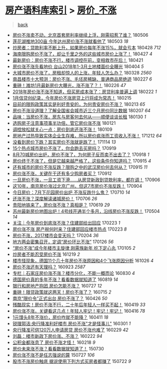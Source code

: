 [房产语料库索引](../../README.md)  > [房价_不涨](房价_不涨.md)
====
> [back](../README.md)

- [房价不涨卖不动，北京首套房利率继续上浮，刚需招惹了谁？](http://jkwz.applinzi.com/ittc/7099976046575354887.html#%E6%88%BF%E4%BB%B7%E4%B8%8D%E6%B6%A8%E5%8D%96%E4%B8%8D%E5%8A%A8%EF%BC%8C%E5%8C%97%E4%BA%AC%E9%A6%96%E5%A5%97%E6%88%BF%E5%88%A9%E7%8E%87%E7%BB%A7%E7%BB%AD%E4%B8%8A%E6%B5%AE%EF%BC%8C%E5%88%9A%E9%9C%80%E6%8B%9B%E6%83%B9%E4%BA%86%E8%B0%81%EF%BC%9F) 180506  
- [莲花湖推地300亩 今年达州房价涨不涨就看他了](http://jkwz.applinzi.com/ittc/7098921268248314890.html#%E8%8E%B2%E8%8A%B1%E6%B9%96%E6%8E%A8%E5%9C%B0300%E4%BA%A9+%E4%BB%8A%E5%B9%B4%E8%BE%BE%E5%B7%9E%E6%88%BF%E4%BB%B7%E6%B6%A8%E4%B8%8D%E6%B6%A8%E5%B0%B1%E7%9C%8B%E4%BB%96%E4%BA%86) 180503 *18* 
- [炒房者：贷款利率不断上升，如果房价每年不涨15%，就会亏本](http://jkwz.applinzi.com/ittc/7096968254679680010.html#%E7%82%92%E6%88%BF%E8%80%85%EF%BC%9A%E8%B4%B7%E6%AC%BE%E5%88%A9%E7%8E%87%E4%B8%8D%E6%96%AD%E4%B8%8A%E5%8D%87%EF%BC%8C%E5%A6%82%E6%9E%9C%E6%88%BF%E4%BB%B7%E6%AF%8F%E5%B9%B4%E4%B8%8D%E6%B6%A815%25%EF%BC%8C%E5%B0%B1%E4%BC%9A%E4%BA%8F%E6%9C%AC) 180428 *712* 
- [海南限购房价不涨了，却让千里之外的这些城市房价上涨了！](http://jkwz.applinzi.com/ittc/7096733109414528016.html#%E6%B5%B7%E5%8D%97%E9%99%90%E8%B4%AD%E6%88%BF%E4%BB%B7%E4%B8%8D%E6%B6%A8%E4%BA%86%EF%BC%8C%E5%8D%B4%E8%AE%A9%E5%8D%83%E9%87%8C%E4%B9%8B%E5%A4%96%E7%9A%84%E8%BF%99%E4%BA%9B%E5%9F%8E%E5%B8%82%E6%88%BF%E4%BB%B7%E4%B8%8A%E6%B6%A8%E4%BA%86%EF%BC%81) 180427 *4* 
- [最新房价：房价不涨不行，楼市调控在前，变相救市在后！](http://jkwz.applinzi.com/ittc/7094349743880930311.html#%E6%9C%80%E6%96%B0%E6%88%BF%E4%BB%B7%EF%BC%9A%E6%88%BF%E4%BB%B7%E4%B8%8D%E6%B6%A8%E4%B8%8D%E8%A1%8C%EF%BC%8C%E6%A5%BC%E5%B8%82%E8%B0%83%E6%8E%A7%E5%9C%A8%E5%89%8D%EF%BC%8C%E5%8F%98%E7%9B%B8%E6%95%91%E5%B8%82%E5%9C%A8%E5%90%8E%EF%BC%81) 180421  
- [房价涨不涨先看地价 台山2018年1-3月土地楼面价全曝光](http://jkwz.applinzi.com/ittc/7088143543728342033.html#%E6%88%BF%E4%BB%B7%E6%B6%A8%E4%B8%8D%E6%B6%A8%E5%85%88%E7%9C%8B%E5%9C%B0%E4%BB%B7+%E5%8F%B0%E5%B1%B12018%E5%B9%B41-3%E6%9C%88%E5%9C%9F%E5%9C%B0%E6%A5%BC%E9%9D%A2%E4%BB%B7%E5%85%A8%E6%9B%9D%E5%85%89) 180404 *5* 
- [大城市房价不涨了，房租却惊人的上涨，年轻人怎么办？](http://jkwz.applinzi.com/ittc/7085563869793879057.html#%E5%A4%A7%E5%9F%8E%E5%B8%82%E6%88%BF%E4%BB%B7%E4%B8%8D%E6%B6%A8%E4%BA%86%EF%BC%8C%E6%88%BF%E7%A7%9F%E5%8D%B4%E6%83%8A%E4%BA%BA%E7%9A%84%E4%B8%8A%E6%B6%A8%EF%BC%8C%E5%B9%B4%E8%BD%BB%E4%BA%BA%E6%80%8E%E4%B9%88%E5%8A%9E%EF%BC%9F) 180328 *2560* 
- [南昌楼市十大预测：房价不涨、毛坯房稀缺、普通商品房绝迹](http://jkwz.applinzi.com/ittc/7074815145346073617.html#%E5%8D%97%E6%98%8C%E6%A5%BC%E5%B8%82%E5%8D%81%E5%A4%A7%E9%A2%84%E6%B5%8B%EF%BC%9A%E6%88%BF%E4%BB%B7%E4%B8%8D%E6%B6%A8%E3%80%81%E6%AF%9B%E5%9D%AF%E6%88%BF%E7%A8%80%E7%BC%BA%E3%80%81%E6%99%AE%E9%80%9A%E5%95%86%E5%93%81%E6%88%BF%E7%BB%9D%E8%BF%B9) 180227 *6* 
- [重磅！潍坊1月最新房价大曝光，涨不涨了？！](http://jkwz.applinzi.com/ittc/7074395354449839110.html#%E9%87%8D%E7%A3%85%EF%BC%81%E6%BD%8D%E5%9D%8A1%E6%9C%88%E6%9C%80%E6%96%B0%E6%88%BF%E4%BB%B7%E5%A4%A7%E6%9B%9D%E5%85%89%EF%BC%8C%E6%B6%A8%E4%B8%8D%E6%B6%A8%E4%BA%86%EF%BC%9F%EF%BC%81) 180226 *47* 
- [2018年房价涨不涨不知道，但买房成本涨了：房贷利率普遍上调](http://jkwz.applinzi.com/ittc/7072667548531557382.html#2018%E5%B9%B4%E6%88%BF%E4%BB%B7%E6%B6%A8%E4%B8%8D%E6%B6%A8%E4%B8%8D%E7%9F%A5%E9%81%93%EF%BC%8C%E4%BD%86%E4%B9%B0%E6%88%BF%E6%88%90%E6%9C%AC%E6%B6%A8%E4%BA%86%EF%BC%9A%E6%88%BF%E8%B4%B7%E5%88%A9%E7%8E%87%E6%99%AE%E9%81%8D%E4%B8%8A%E8%B0%83) 180222 *1* 
- [1月信贷创纪录，今年房价不涨房贷上行将成为常态！](http://jkwz.applinzi.com/ittc/7069919295037768714.html#1%E6%9C%88%E4%BF%A1%E8%B4%B7%E5%88%9B%E7%BA%AA%E5%BD%95%EF%BC%8C%E4%BB%8A%E5%B9%B4%E6%88%BF%E4%BB%B7%E4%B8%8D%E6%B6%A8%E6%88%BF%E8%B4%B7%E4%B8%8A%E8%A1%8C%E5%B0%86%E6%88%90%E4%B8%BA%E5%B8%B8%E6%80%81%EF%BC%81) 180215  
- [目前的限购政策其实是利好贵安的，为何贵安房价不涨？](http://jkwz.applinzi.com/ittc/7069710611577832465.html#%E7%9B%AE%E5%89%8D%E7%9A%84%E9%99%90%E8%B4%AD%E6%94%BF%E7%AD%96%E5%85%B6%E5%AE%9E%E6%98%AF%E5%88%A9%E5%A5%BD%E8%B4%B5%E5%AE%89%E7%9A%84%EF%BC%8C%E4%B8%BA%E4%BD%95%E8%B4%B5%E5%AE%89%E6%88%BF%E4%BB%B7%E4%B8%8D%E6%B6%A8%EF%BC%9F) 180213 *65* 
- [房价不涨没道理？了解全国省会城市近三个月房价同比数据](http://jkwz.applinzi.com/ittc/7067347836033565703.html#%E6%88%BF%E4%BB%B7%E4%B8%8D%E6%B6%A8%E6%B2%A1%E9%81%93%E7%90%86%EF%BC%9F%E4%BA%86%E8%A7%A3%E5%85%A8%E5%9B%BD%E7%9C%81%E4%BC%9A%E5%9F%8E%E5%B8%82%E8%BF%91%E4%B8%89%E4%B8%AA%E6%9C%88%E6%88%BF%E4%BB%B7%E5%90%8C%E6%AF%94%E6%95%B0%E6%8D%AE) 180207 *64* 
- [品味：当房价不涨，房东与房客何去何从——顺便谈谈长租](http://jkwz.applinzi.com/ittc/7064280493594248208.html#%E5%93%81%E5%91%B3%EF%BC%9A%E5%BD%93%E6%88%BF%E4%BB%B7%E4%B8%8D%E6%B6%A8%EF%BC%8C%E6%88%BF%E4%B8%9C%E4%B8%8E%E6%88%BF%E5%AE%A2%E4%BD%95%E5%8E%BB%E4%BD%95%E4%BB%8E%E2%80%94%E2%80%94%E9%A1%BA%E4%BE%BF%E8%B0%88%E8%B0%88%E9%95%BF%E7%A7%9F) 180130 *1* 
- [选购房子注意事项事半功倍，管它房价涨不涨](http://jkwz.applinzi.com/ittc/7061032444856108049.html#%E9%80%89%E8%B4%AD%E6%88%BF%E5%AD%90%E6%B3%A8%E6%84%8F%E4%BA%8B%E9%A1%B9%E4%BA%8B%E5%8D%8A%E5%8A%9F%E5%80%8D%EF%BC%8C%E7%AE%A1%E5%AE%83%E6%88%BF%E4%BB%B7%E6%B6%A8%E4%B8%8D%E6%B6%A8) 180121  
- [调控放松就关心一点：房价到底还涨不涨！](http://jkwz.applinzi.com/ittc/7056638252876825617.html#%E8%B0%83%E6%8E%A7%E6%94%BE%E6%9D%BE%E5%B0%B1%E5%85%B3%E5%BF%83%E4%B8%80%E7%82%B9%EF%BC%9A%E6%88%BF%E4%BB%B7%E5%88%B0%E5%BA%95%E8%BF%98%E6%B6%A8%E4%B8%8D%E6%B6%A8%EF%BC%81) 180109  
- [房地产过热导致实体企业生存难，所以房价疯涨而工资收入不涨！](http://jkwz.applinzi.com/ittc/7045954448822633489.html#%E6%88%BF%E5%9C%B0%E4%BA%A7%E8%BF%87%E7%83%AD%E5%AF%BC%E8%87%B4%E5%AE%9E%E4%BD%93%E4%BC%81%E4%B8%9A%E7%94%9F%E5%AD%98%E9%9A%BE%EF%BC%8C%E6%89%80%E4%BB%A5%E6%88%BF%E4%BB%B7%E7%96%AF%E6%B6%A8%E8%80%8C%E5%B7%A5%E8%B5%84%E6%94%B6%E5%85%A5%E4%B8%8D%E6%B6%A8%EF%BC%81) 171212 *64* 
- [没看到房价下跌？其实房价不涨就是跌了！](http://jkwz.applinzi.com/ittc/7035822941697213456.html#%E6%B2%A1%E7%9C%8B%E5%88%B0%E6%88%BF%E4%BB%B7%E4%B8%8B%E8%B7%8C%EF%BC%9F%E5%85%B6%E5%AE%9E%E6%88%BF%E4%BB%B7%E4%B8%8D%E6%B6%A8%E5%B0%B1%E6%98%AF%E8%B7%8C%E4%BA%86%EF%BC%81) 171114 *13* 
- [15个热点城市房价不涨了，你会跑去买房吗？](http://jkwz.applinzi.com/ittc/7015049009159472144.html#15%E4%B8%AA%E7%83%AD%E7%82%B9%E5%9F%8E%E5%B8%82%E6%88%BF%E4%BB%B7%E4%B8%8D%E6%B6%A8%E4%BA%86%EF%BC%8C%E4%BD%A0%E4%BC%9A%E8%B7%91%E5%8E%BB%E4%B9%B0%E6%88%BF%E5%90%97%EF%BC%9F) 170919  
- [8月70城房价出炉，房价不涨了，为何房子反而卖不出去了？](http://jkwz.applinzi.com/ittc/7014675183221343249.html#8%E6%9C%8870%E5%9F%8E%E6%88%BF%E4%BB%B7%E5%87%BA%E7%82%89%EF%BC%8C%E6%88%BF%E4%BB%B7%E4%B8%8D%E6%B6%A8%E4%BA%86%EF%BC%8C%E4%B8%BA%E4%BD%95%E6%88%BF%E5%AD%90%E5%8F%8D%E8%80%8C%E5%8D%96%E4%B8%8D%E5%87%BA%E5%8E%BB%E4%BA%86%EF%BC%9F) 170918 *1* 
- [房价终于不涨了，但是它越来越严格了，这些条件你知道吗？](http://jkwz.applinzi.com/ittc/7013589117072573457.html#%E6%88%BF%E4%BB%B7%E7%BB%88%E4%BA%8E%E4%B8%8D%E6%B6%A8%E4%BA%86%EF%BC%8C%E4%BD%86%E6%98%AF%E5%AE%83%E8%B6%8A%E6%9D%A5%E8%B6%8A%E4%B8%A5%E6%A0%BC%E4%BA%86%EF%BC%8C%E8%BF%99%E4%BA%9B%E6%9D%A1%E4%BB%B6%E4%BD%A0%E7%9F%A5%E9%81%93%E5%90%97%EF%BC%9F) 170915 *4* 
- [还有城市的房价不涨反跌？限购之中的武汉房价何去何从？](http://jkwz.applinzi.com/ittc/7012479969807303696.html#%E8%BF%98%E6%9C%89%E5%9F%8E%E5%B8%82%E7%9A%84%E6%88%BF%E4%BB%B7%E4%B8%8D%E6%B6%A8%E5%8F%8D%E8%B7%8C%EF%BC%9F%E9%99%90%E8%B4%AD%E4%B9%8B%E4%B8%AD%E7%9A%84%E6%AD%A6%E6%B1%89%E6%88%BF%E4%BB%B7%E4%BD%95%E5%8E%BB%E4%BD%95%E4%BB%8E%EF%BC%9F) 170915 *11* 
- [房价涨不涨，关键在于还有多少购房者买？](http://jkwz.applinzi.com/ittc/7012571723105583888.html#%E6%88%BF%E4%BB%B7%E6%B6%A8%E4%B8%8D%E6%B6%A8%EF%BC%8C%E5%85%B3%E9%94%AE%E5%9C%A8%E4%BA%8E%E8%BF%98%E6%9C%89%E5%A4%9A%E5%B0%91%E8%B4%AD%E6%88%BF%E8%80%85%E4%B9%B0%EF%BC%9F) 170912  
- [一旦房价不涨，一旦工资下滑……从房贷新政到贷款利率，都在调！](http://jkwz.applinzi.com/ittc/7010341182637605904.html#%E4%B8%80%E6%97%A6%E6%88%BF%E4%BB%B7%E4%B8%8D%E6%B6%A8%EF%BC%8C%E4%B8%80%E6%97%A6%E5%B7%A5%E8%B5%84%E4%B8%8B%E6%BB%91%E2%80%A6%E2%80%A6%E4%BB%8E%E6%88%BF%E8%B4%B7%E6%96%B0%E6%94%BF%E5%88%B0%E8%B4%B7%E6%AC%BE%E5%88%A9%E7%8E%87%EF%BC%8C%E9%83%BD%E5%9C%A8%E8%B0%83%EF%BC%81) 170906  
- [这10年，南京房价涨过北京广州，但这7市房价不涨反跌！](http://jkwz.applinzi.com/ittc/7009467657940894737.html#%E8%BF%9910%E5%B9%B4%EF%BC%8C%E5%8D%97%E4%BA%AC%E6%88%BF%E4%BB%B7%E6%B6%A8%E8%BF%87%E5%8C%97%E4%BA%AC%E5%B9%BF%E5%B7%9E%EF%BC%8C%E4%BD%86%E8%BF%997%E5%B8%82%E6%88%BF%E4%BB%B7%E4%B8%8D%E6%B6%A8%E5%8F%8D%E8%B7%8C%EF%BC%81) 170904  
- [今日房价：7月下花园房价出炉 不涨反跌什么鬼？](http://jkwz.applinzi.com/ittc/6988592568013947921.html#%E4%BB%8A%E6%97%A5%E6%88%BF%E4%BB%B7%EF%BC%9A7%E6%9C%88%E4%B8%8B%E8%8A%B1%E5%9B%AD%E6%88%BF%E4%BB%B7%E5%87%BA%E7%82%89+%E4%B8%8D%E6%B6%A8%E5%8F%8D%E8%B7%8C%E4%BB%80%E4%B9%88%E9%AC%BC%EF%BC%9F) 170710 *14* 
- [还涨不涨？深度解读诸城房价！](http://jkwz.applinzi.com/ittc/6987259393555825668.html#%E8%BF%98%E6%B6%A8%E4%B8%8D%E6%B6%A8%EF%BC%9F%E6%B7%B1%E5%BA%A6%E8%A7%A3%E8%AF%BB%E8%AF%B8%E5%9F%8E%E6%88%BF%E4%BB%B7%EF%BC%81) 170706 *26* 
- [贵阳地铁来了，房价涨不涨？真相是？](http://jkwz.applinzi.com/ittc/6980874095779382276.html#%E8%B4%B5%E9%98%B3%E5%9C%B0%E9%93%81%E6%9D%A5%E4%BA%86%EF%BC%8C%E6%88%BF%E4%BB%B7%E6%B6%A8%E4%B8%8D%E6%B6%A8%EF%BC%9F%E7%9C%9F%E7%9B%B8%E6%98%AF%EF%BC%9F) 170619 *29* 
- [苏州最新房价地图出炉！4号线开通半个多月，沿线房价不涨反跌！](http://jkwz.applinzi.com/ittc/6963927035880670213.html#%E8%8B%8F%E5%B7%9E%E6%9C%80%E6%96%B0%E6%88%BF%E4%BB%B7%E5%9C%B0%E5%9B%BE%E5%87%BA%E7%82%89%EF%BC%814%E5%8F%B7%E7%BA%BF%E5%BC%80%E9%80%9A%E5%8D%8A%E4%B8%AA%E5%A4%9A%E6%9C%88%EF%BC%8C%E6%B2%BF%E7%BA%BF%E6%88%BF%E4%BB%B7%E4%B8%8D%E6%B6%A8%E5%8F%8D%E8%B7%8C%EF%BC%81) 170504 *14* 
- [关注｜今年房价到底涨不涨？住建部给出回应](http://jkwz.applinzi.com/ittc/6937882849041712133.html#%E5%85%B3%E6%B3%A8%EF%BD%9C%E4%BB%8A%E5%B9%B4%E6%88%BF%E4%BB%B7%E5%88%B0%E5%BA%95%E6%B6%A8%E4%B8%8D%E6%B6%A8%EF%BC%9F%E4%BD%8F%E5%BB%BA%E9%83%A8%E7%BB%99%E5%87%BA%E5%9B%9E%E5%BA%94) 170223 *1* 
- [房价涨不涨 房产税何时来？住建部回应楼市热点](http://jkwz.applinzi.com/ittc/6937848560270967812.html#%E6%88%BF%E4%BB%B7%E6%B6%A8%E4%B8%8D%E6%B6%A8+%E6%88%BF%E4%BA%A7%E7%A8%8E%E4%BD%95%E6%97%B6%E6%9D%A5%EF%BC%9F%E4%BD%8F%E5%BB%BA%E9%83%A8%E5%9B%9E%E5%BA%94%E6%A5%BC%E5%B8%82%E7%83%AD%E7%82%B9) 170223 *8* 
- [房价不涨，2017楼市会变天吗？](http://jkwz.applinzi.com/ittc/6930767988755268612.html#%E6%88%BF%E4%BB%B7%E4%B8%8D%E6%B6%A8%EF%BC%8C2017%E6%A5%BC%E5%B8%82%E4%BC%9A%E5%8F%98%E5%A4%A9%E5%90%97%EF%BC%9F) 170204 *36* 
- [地方两会密集召开，定调“房价环比不涨”](http://jkwz.applinzi.com/ittc/6927422025936405509.html#%E5%9C%B0%E6%96%B9%E4%B8%A4%E4%BC%9A%E5%AF%86%E9%9B%86%E5%8F%AC%E5%BC%80%EF%BC%8C%E5%AE%9A%E8%B0%83%E2%80%9C%E6%88%BF%E4%BB%B7%E7%8E%AF%E6%AF%94%E4%B8%8D%E6%B6%A8%E2%80%9D) 170126 *56* 
- [“房价不涨”成今年楼市主旋律 刚需族新年 吃下定心丸](http://jkwz.applinzi.com/ittc/6919545435089011717.html#%E2%80%9C%E6%88%BF%E4%BB%B7%E4%B8%8D%E6%B6%A8%E2%80%9D%E6%88%90%E4%BB%8A%E5%B9%B4%E6%A5%BC%E5%B8%82%E4%B8%BB%E6%97%8B%E5%BE%8B+%E5%88%9A%E9%9C%80%E6%97%8F%E6%96%B0%E5%B9%B4+%E5%90%83%E4%B8%8B%E5%AE%9A%E5%BF%83%E4%B8%B8) 170105 *2* 
- [炒房者不能忍受房价不涨](http://jkwz.applinzi.com/ittc/6913132365307446276.html#%E7%82%92%E6%88%BF%E8%80%85%E4%B8%8D%E8%83%BD%E5%BF%8D%E5%8F%97%E6%88%BF%E4%BB%B7%E4%B8%8D%E6%B6%A8) 161219 *2* 
- [楼市怪现象，德国11个几十年房价不涨原因和4个飞涨原因分析](http://jkwz.applinzi.com/ittc/6893315044309206021.html#%E6%A5%BC%E5%B8%82%E6%80%AA%E7%8E%B0%E8%B1%A1%EF%BC%8C%E5%BE%B7%E5%9B%BD11%E4%B8%AA%E5%87%A0%E5%8D%81%E5%B9%B4%E6%88%BF%E4%BB%B7%E4%B8%8D%E6%B6%A8%E5%8E%9F%E5%9B%A0%E5%92%8C4%E4%B8%AA%E9%A3%9E%E6%B6%A8%E5%8E%9F%E5%9B%A0%E5%88%86%E6%9E%90) 161026 *4* 
- [房价不涨还有天理吗？](http://jkwz.applinzi.com/ittc/6881007647007966213.html#%E6%88%BF%E4%BB%B7%E4%B8%8D%E6%B6%A8%E8%BF%98%E6%9C%89%E5%A4%A9%E7%90%86%E5%90%97%EF%BC%9F) 160923 *2587* 
- [专栏｜石家庄房价涨不涨？楼市分化，不能一概而论](http://jkwz.applinzi.com/ittc/6872218181170627589.html#%E4%B8%93%E6%A0%8F%EF%BD%9C%E7%9F%B3%E5%AE%B6%E5%BA%84%E6%88%BF%E4%BB%B7%E6%B6%A8%E4%B8%8D%E6%B6%A8%EF%BC%9F%E6%A5%BC%E5%B8%82%E5%88%86%E5%8C%96%EF%BC%8C%E4%B8%8D%E8%83%BD%E4%B8%80%E6%A6%82%E8%80%8C%E8%AE%BA) 160830 *4* 
- [德国房价真的多年不涨？看看数据就知道了](http://jkwz.applinzi.com/ittc/6868049064523990021.html#%E5%BE%B7%E5%9B%BD%E6%88%BF%E4%BB%B7%E7%9C%9F%E7%9A%84%E5%A4%9A%E5%B9%B4%E4%B8%8D%E6%B6%A8%EF%BC%9F%E7%9C%8B%E7%9C%8B%E6%95%B0%E6%8D%AE%E5%B0%B1%E7%9F%A5%E9%81%93%E4%BA%86) 160819 *14* 
- [银行和房地产抱团 房价怎能不涨？](http://jkwz.applinzi.com/ittc/6859496880526083077.html#%E9%93%B6%E8%A1%8C%E5%92%8C%E6%88%BF%E5%9C%B0%E4%BA%A7%E6%8A%B1%E5%9B%A2+%E6%88%BF%E4%BB%B7%E6%80%8E%E8%83%BD%E4%B8%8D%E6%B6%A8%EF%BC%9F) 160727 *12* 
- [重磅！限贷政策就这两天！房价不涨了？](http://jkwz.applinzi.com/ittc/6855126950133367812.html#%E9%87%8D%E7%A3%85%EF%BC%81%E9%99%90%E8%B4%B7%E6%94%BF%E7%AD%96%E5%B0%B1%E8%BF%99%E4%B8%A4%E5%A4%A9%EF%BC%81%E6%88%BF%E4%BB%B7%E4%B8%8D%E6%B6%A8%E4%BA%86%EF%BC%9F) 160715 *2* 
- [南京“限价令”正式出台 房价不涨了？](http://jkwz.applinzi.com/ittc/6825445115635958789.html#%E5%8D%97%E4%BA%AC%E2%80%9C%E9%99%90%E4%BB%B7%E4%BB%A4%E2%80%9D%E6%AD%A3%E5%BC%8F%E5%87%BA%E5%8F%B0+%E6%88%BF%E4%BB%B7%E4%B8%8D%E6%B6%A8%E4%BA%86%EF%BC%9F) 160426 *50* 
- [残酷现实！房价不涨不行，二十年后年轻人一样买不起！](http://jkwz.applinzi.com/ittc/6822797804564907012.html#%E6%AE%8B%E9%85%B7%E7%8E%B0%E5%AE%9E%EF%BC%81%E6%88%BF%E4%BB%B7%E4%B8%8D%E6%B6%A8%E4%B8%8D%E8%A1%8C%EF%BC%8C%E4%BA%8C%E5%8D%81%E5%B9%B4%E5%90%8E%E5%B9%B4%E8%BD%BB%E4%BA%BA%E4%B8%80%E6%A0%B7%E4%B9%B0%E4%B8%8D%E8%B5%B7%EF%BC%81) 160419 *33* 
- [房价涨不涨，关键看这几点！年轻人牢记！牢记！牢记！](http://jkwz.applinzi.com/ittc/6821751242589996036.html#%E6%88%BF%E4%BB%B7%E6%B6%A8%E4%B8%8D%E6%B6%A8%EF%BC%8C%E5%85%B3%E9%94%AE%E7%9C%8B%E8%BF%99%E5%87%A0%E7%82%B9%EF%BC%81%E5%B9%B4%E8%BD%BB%E4%BA%BA%E7%89%A2%E8%AE%B0%EF%BC%81%E7%89%A2%E8%AE%B0%EF%BC%81%E7%89%A2%E8%AE%B0%EF%BC%81) 160416 *78* 
- [1元馒头8年不涨价，房价咋就不能降？](http://jkwz.applinzi.com/ittc/6819792728715953157.html#1%E5%85%83%E9%A6%92%E5%A4%B48%E5%B9%B4%E4%B8%8D%E6%B6%A8%E4%BB%B7%EF%BC%8C%E6%88%BF%E4%BB%B7%E5%92%8B%E5%B0%B1%E4%B8%8D%E8%83%BD%E9%99%8D%EF%BC%9F) 160411 *18* 
- [锐理郭洁:央行降准利好楼市 房价不涨&quot;才是怪事儿&quot;](http://jkwz.applinzi.com/ittc/6804567162299614212.html#%E9%94%90%E7%90%86%E9%83%AD%E6%B4%81%3A%E5%A4%AE%E8%A1%8C%E9%99%8D%E5%87%86%E5%88%A9%E5%A5%BD%E6%A5%BC%E5%B8%82+%E6%88%BF%E4%BB%B7%E4%B8%8D%E6%B6%A8%26quot%3B%E6%89%8D%E6%98%AF%E6%80%AA%E4%BA%8B%E5%84%BF%26quot%3B) 160301 *1* 
- [央行降准可供120万人申请房贷 房价不涨也难了](http://jkwz.applinzi.com/ittc/6804319302064800773.html#%E5%A4%AE%E8%A1%8C%E9%99%8D%E5%87%86%E5%8F%AF%E4%BE%9B120%E4%B8%87%E4%BA%BA%E7%94%B3%E8%AF%B7%E6%88%BF%E8%B4%B7+%E6%88%BF%E4%BB%B7%E4%B8%8D%E6%B6%A8%E4%B9%9F%E9%9A%BE%E4%BA%86) 160229 *42* 
- [刘磊：楼市新政下房价涨、不涨？](http://jkwz.applinzi.com/ittc/6801642386841142277.html#%E5%88%98%E7%A3%8A%EF%BC%9A%E6%A5%BC%E5%B8%82%E6%96%B0%E6%94%BF%E4%B8%8B%E6%88%BF%E4%BB%B7%E6%B6%A8%E3%80%81%E4%B8%8D%E6%B6%A8%EF%BC%9F) 160222 *94* 
- [公积金都涨息了 房价不涨才怪！](http://jkwz.applinzi.com/ittc/6800186096277259269.html#%E5%85%AC%E7%A7%AF%E9%87%91%E9%83%BD%E6%B6%A8%E6%81%AF%E4%BA%86+%E6%88%BF%E4%BB%B7%E4%B8%8D%E6%B6%A8%E6%89%8D%E6%80%AA%EF%BC%81) 160218 *9* 
- [房价未来涨不涨？看看数据就知道了！](http://jkwz.applinzi.com/ittc/547650615467211917.html#%E6%88%BF%E4%BB%B7%E6%9C%AA%E6%9D%A5%E6%B6%A8%E4%B8%8D%E6%B6%A8%EF%BC%9F%E7%9C%8B%E7%9C%8B%E6%95%B0%E6%8D%AE%E5%B0%B1%E7%9F%A5%E9%81%93%E4%BA%86%EF%BC%81) 150730  
- [房价涨不涨不是任志强说的算](http://jkwz.applinzi.com/ittc/547650615329886588.html#%E6%88%BF%E4%BB%B7%E6%B6%A8%E4%B8%8D%E6%B6%A8%E4%B8%8D%E6%98%AF%E4%BB%BB%E5%BF%97%E5%BC%BA%E8%AF%B4%E7%9A%84%E7%AE%97) 150727 *106* 
- [股市不涨房价触底 据说使用下列方式买房者都赚了](http://jkwz.applinzi.com/ittc/547650614932556492.html#%E8%82%A1%E5%B8%82%E4%B8%8D%E6%B6%A8%E6%88%BF%E4%BB%B7%E8%A7%A6%E5%BA%95+%E6%8D%AE%E8%AF%B4%E4%BD%BF%E7%94%A8%E4%B8%8B%E5%88%97%E6%96%B9%E5%BC%8F%E4%B9%B0%E6%88%BF%E8%80%85%E9%83%BD%E8%B5%9A%E4%BA%86) 150722 *9* 
